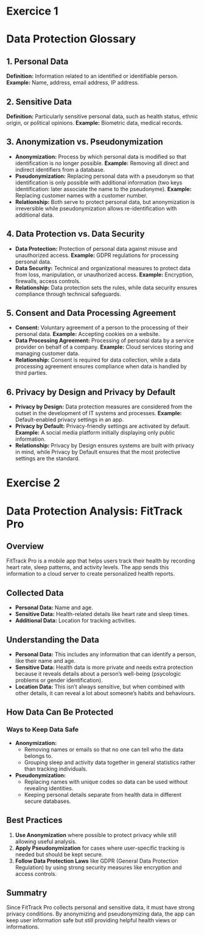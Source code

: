 # Exercice 1 
# Data Protection Glossary

## 1. Personal Data
**Definition:** Information related to an identified or identifiable person.
**Example:** Name, address, email address, IP address.

## 2. Sensitive Data
**Definition:** Particularly sensitive personal data, such as health status, ethnic origin, or political opinions.
**Example:** Biometric data, medical records.

## 3. Anonymization vs. Pseudonymization
- **Anonymization:** Process by which personal data is modified so that identification is no longer possible.
  **Example:** Removing all direct and indirect identifiers from a database.
- **Pseudonymization:** Replacing personal data with a pseudonym so that identification is only possible with additional information (two keys identification: later associate the name to the pseudonyme).
  **Example:** Replacing customer names with a customer number.
- **Relationship:** Both serve to protect personal data, but anonymization is irreversible while pseudonymization allows re-identification with additional data.

## 4. Data Protection vs. Data Security
- **Data Protection:** Protection of personal data against misuse and unauthorized access.
  **Example:** GDPR regulations for processing personal data.
- **Data Security:** Technical and organizational measures to protect data from loss, manipulation, or unauthorized access.
  **Example:** Encryption, firewalls, access controls.
- **Relationship:** Data protection sets the rules, while data security ensures compliance through technical safeguards.

## 5. Consent and Data Processing Agreement
- **Consent:** Voluntary agreement of a person to the processing of their personal data.
  **Example:** Accepting cookies on a website.
- **Data Processing Agreement:** Processing of personal data by a service provider on behalf of a company.
  **Example:** Cloud services storing and managing customer data.
- **Relationship:** Consent is required for data collection, while a data processing agreement ensures compliance when data is handled by third parties.

## 6. Privacy by Design and Privacy by Default
- **Privacy by Design:** Data protection measures are considered from the outset in the development of IT systems and processes.
  **Example:** Default-enabled privacy settings in an app.
- **Privacy by Default:** Privacy-friendly settings are activated by default.
  **Example:** A social media platform initially displaying only public information.
- **Relationship:** Privacy by Design ensures systems are built with privacy in mind, while Privacy by Default ensures that the most protective settings are the standard.




# Exercise 2
# Data Protection Analysis: FitTrack Pro

## Overview
FitTrack Pro is a mobile app that helps users track their health by recording heart rate, sleep patterns, and activity levels. The app sends this information to a cloud server to create personalized health reports.

## Collected Data
- **Personal Data:** Name and age.
- **Sensitive Data:** Health-related details like heart rate and sleep times.
- **Additional Data:** Location for tracking activities.

## Understanding the Data
- **Personal Data:** This includes any information that can identify a person, like their name and age.
- **Sensitive Data:** Health data is more private and needs extra protection because it reveals details about a person’s well-being (psycologic problems or gender identification).
- **Location Data:** This isn’t always sensitive, but when combined with other details, it can reveal a lot about someone’s habits and behaviours.

## How Data Can Be Protected
### Ways to Keep Data Safe
- **Anonymization:**
  - Removing names or emails so that no one can tell who the data belongs to.
  - Grouping sleep and activity data together in general statistics rather than tracking individuals.
- **Pseudonymization:**
  - Replacing names with unique codes so data can be used without revealing identities.
  - Keeping personal details separate from health data in different secure databases.

## Best Practices
1. **Use Anonymization** where possible to protect privacy while still allowing useful analysis.
2. **Apply Pseudonymization** for cases where user-specific tracking is needed but should be kept secure.
3. **Follow Data Protection Laws** like GDPR (General Data Protection Regulation) by using strong security measures like encryption and access controls.

## Summatry
Since FitTrack Pro collects personal and sensitive data, it must have strong privacy conditions. By anonymizing and pseudonymizing data, the app can keep user information safe but still providing helpful health views or informations.
